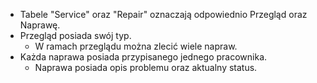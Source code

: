 - Tabele "Service" oraz "Repair" oznaczają odpowiednio Przegląd oraz Naprawę.
- Przegląd posiada swój typ.
  - W ramach przeglądu można zlecić wiele napraw.
- Każda naprawa posiada przypisanego jednego pracownika.
  - Naprawa posiada opis problemu oraz aktualny status.
